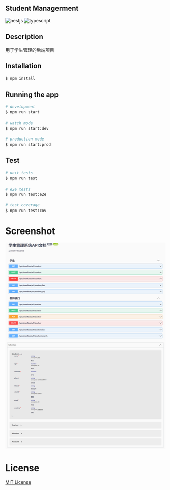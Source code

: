 ## Student Managerment

![nestjs](https://img.shields.io/badge/-nestjs-f36?logo=nestjs&style=flat)
![typescript](https://img.shields.io/badge/-typescript-f36?logo=typescript&style=flat)

## Description

用于学生管理的后端项目

## Installation

```bash
$ npm install
```

## Running the app

```bash
# development
$ npm run start

# watch mode
$ npm run start:dev

# production mode
$ npm run start:prod
```

## Test

```bash
# unit tests
$ npm run test

# e2e tests
$ npm run test:e2e

# test coverage
$ npm run test:cov
```

# Screenshot

![API](images/API.png)
![Module](images/Module.png)
# License

[MIT License](./LICENSE)
